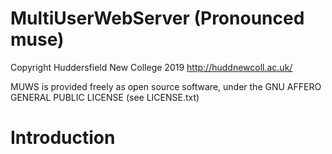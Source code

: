 # MultiUserWebServer (Pronounced muse)

Copyright Huddersfield New College 2019 <http://huddnewcoll.ac.uk/>

MUWS is provided freely as open source software, under the GNU AFFERO GENERAL PUBLIC LICENSE (see LICENSE.txt)

# Introduction
